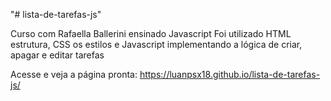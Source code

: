 "# lista-de-tarefas-js" 

Curso com Rafaella Ballerini ensinado Javascript
Foi utilizado HTML estrutura, CSS os estilos e 
Javascript implementando a lógica de criar, apagar e editar tarefas

Acesse e veja a página pronta: https://luanpsx18.github.io/lista-de-tarefas-js/